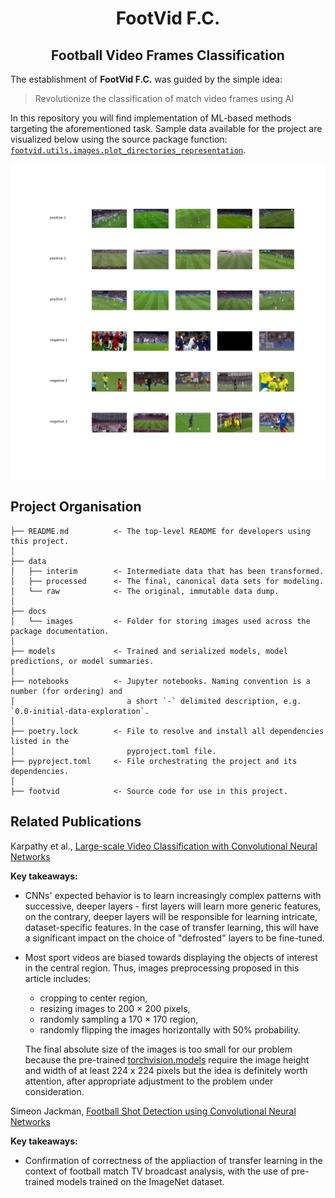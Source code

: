 <h1 align="center">FootVid F.C.</h1>
<h2 align="center">Football Video Frames Classification</h2>

The establishment of **FootVid F.C.** was guided by the simple idea:

<!-- prettier-ignore -->
> Revolutionize the classification of match video frames using AI

In this repository you will find implementation of ML-based methods targeting
the aforementioned task. Sample data available for the project are visualized
below using the source package function:
[`footvid.utils.images.plot_directories_representation`](https://github.com/mrtovsky/footvid/blob/master/footvid/utils/images.py#L32).

<p align="center">
    <img src="docs/images/example-video-frames.png" alt="example-video-frames" class="center" width="750">
</p>

## Project Organisation

    ├── README.md          <- The top-level README for developers using this project.
    │
    ├── data
    │   ├── interim        <- Intermediate data that has been transformed.
    │   ├── processed      <- The final, canonical data sets for modeling.
    │   └── raw            <- The original, immutable data dump.
    │
    ├── docs
    │   └── images         <- Folder for storing images used across the package documentation.
    │
    ├── models             <- Trained and serialized models, model predictions, or model summaries.
    │
    ├── notebooks          <- Jupyter notebooks. Naming convention is a number (for ordering) and
    │                         a short `-` delimited description, e.g. `0.0-initial-data-exploration`.
    │
    ├── poetry.lock        <- File to resolve and install all dependencies listed in the
    │                         pyproject.toml file.
    ├── pyproject.toml     <- File orchestrating the project and its dependencies.
    │
    ├── footvid            <- Source code for use in this project.

## Related Publications

<!-- prettier-ignore -->
Karpathy et al., [Large-scale Video Classification with Convolutional Neural Networks](https://static.googleusercontent.com/media/research.google.com/en//pubs/archive/42455.pdf)

**Key takeaways:**

- CNNs' expected behavior is to learn increasingly complex patterns with
  successive, deeper layers - first layers will learn more generic features, on
  the contrary, deeper layers will be responsible for learning intricate,
  dataset-specific features. In the case of transfer learning, this will have a
  significant impact on the choice of "defrosted" layers to be fine-tuned.

- Most sport videos are biased towards displaying the objects of interest in
  the central region. Thus, images preprocessing proposed in this article
  includes:

  - cropping to center region,
  - resizing images to 200 × 200 pixels,
  - randomly sampling a 170 × 170 region,
  - randomly flipping the images horizontally with 50% probability.

  The final absolute size of the images is too small for our problem because
  the pre-trained
  [torchvision.models](https://pytorch.org/docs/stable/torchvision/models.html)
  require the image height and width of at least 224 x 224 pixels but the idea
  is definitely worth attention, after appropriate adjustment to the problem
  under consideration.

<!-- prettier-ignore -->
Simeon Jackman, [Football Shot Detection using Convolutional Neural Networks](https://www.diva-portal.org/smash/get/diva2:1323791/FULLTEXT01.pdf)

**Key takeaways:**

- Confirmation of correctness of the appliaction of transfer learning in the
  context of football match TV broadcast analysis, with the use of pre-trained
  models trained on the ImageNet dataset.
